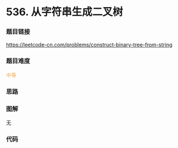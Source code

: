 # 536. 从字符串生成二叉树

### 题目链接

https://leetcode-cn.com/problems/construct-binary-tree-from-string

### 题目难度

<font color=#F0AD4E>中等</font>

### 思路



### 图解

无

### 代码

```python
```
